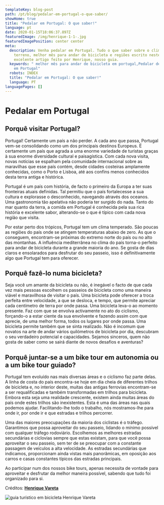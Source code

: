 ```yaml
---
templateKey: blog-post
path: /pt/blog/pedalar-em-portugal-o-que-saber/
showHome: true
title: "Pedalar em Portugal: O que saber!"
language: pt
date: 2020-01-15T18:06:37.897Z
featuredImage: /img/henrique-1-1-.jpg
featuredImagePosition: center center
meta:
  description: Venha pedalar em Portugal. Tudo o que saber sobre o clima, tipo de
    terreno, melhor mês para andar de bicicleta e regiões escrito neste
    excelente artigo feito por Henrique, nosso guia.
  keywords: " melhor mês para andar de bicicleta em portugal,Pedalar de bicicleta
    em Portugal"
  robots: INDEX
  title: "Pedalar em Portugal: O que saber!"
  language: PT
languagePages: []
---
```

# Pedalar em Portugal

## Porquê visitar Portugal?

Portugal! Certamente um país a não perder. A cada ano que passa, Portugal vem-se consolidando como um dos principais destinos Europeus. É certamente um país que agrada a uma enorme variedade de turistas graças à sua enorme diversidade cultural e paisagística. Com cada nova visita, novas notícias se espalham pela comunidade internacional sobre as maravilhas que esse país contém, desde cidades costeiras amplamente conhecidas, como o Porto e Lisboa, até aos confins menos conhecidos desta terra antiga e histórica.

Portugal é um país com história, de facto o primeiro da Europa a ter suas fronteiras atuais definidas. Tal permitiu que o país fortalecesse a sua cultura e explorasse o desconhecido, navegando através dos oceanos. Uma gastronomia tão apelativa não poderia ter surgido do nada. Tanto do mar quanto da terra, a comida em Portugal é conhecida pela sua rica história e excelente sabor, alterando-se o que é típico com cada nova região que visita.

Por estar perto dos trópicos, Portugal tem um clima temperado. São poucas as regiões do país onde se atingem temperaturas abaixo de zero. As que o conseguem, encontram-se próximas do extremo norte do país ou no alto das montanhas. A influência mediterrânea no clima do país torna-o perfeito para andar de bicicleta durante a grande maioria do ano. Se gosta de dias claros e ensolarados para desfrutar do seu passeio, isso é definitivamente algo que Portugal tem para oferecer.

## Porquê fazê-lo numa bicicleta?

Seja você um amante da bicicleta ou não, é inegável o facto de que cada vez mais pessoas escolhem os passeios de bicicleta como uma maneira viável e maravilhosa de visitar o país. Uma bicicleta pode oferecer a troca perfeita entre velocidade, a que se desloca, e tempo, que permite apreciar cada centímetro de terra por onde passa. Uma bicicleta leva-o ao momento presente. Faz com que se envolva activamente no ato do ciclismo, forçando-o a estar ciente da sua envolvente e fazendo assim com que aprecie, de uma melhor forma, todos os lugares por onde passa. Uma bicicleta permite também que se sinta realizado. Não é incomum que novatos na arte de andar vários quilómetros de bicicleta por dia, descubram o seu verdadeiro potencial e capacidades. Sejamos sinceros, quem não gosta de saber como se sairá diante de novos desafios e aventuras?

## Porquê juntar-se a um bike tour em autonomia ou a um bike tour guiado?

Portugal tem evoluído nas mais diversas áreas e o ciclismo faz parte delas. A linha de costa do país encontra-se hoje em dia cheia de diferentes trilhos de bicicleta e, no interior deste, muitas das antigas ferrovias encontram-se a ser requalificadas e também transformadas em trilhos para bicicleta. Embora esta seja uma realidade crescente, existem ainda muitas áreas do país onde estes trilhos são inexistentes. Esta é uma das áreas nas quais podemos ajudar. Facilitando-lhe todo o trabalho, nós mostramos-lhe para onde ir, por onde ir e que estradas e trilhos percorrer.

Uma das maiores preocupações da maioria dos ciclistas é o tráfego. Garantimos que possa aproveitar do seu passeio, lidando o mínimo possível com qualquer tráfego rodoviário. Escolhemos as melhores estradas secundárias e ciclovias sempre que estas existam, para que você possa aproveitar o seu passeio, sem ter de se preocupar com a constante passagem de veículos a alta velocidade. As estradas secundárias que indicamos, proporcionam ainda vistas mais panorâmicas, em oposição aos carros e casas constantes típicos das estradas principais.

Ao participar num dos nossos bike tours, apenas necessita de vontade para aproveitar e desfrutar da melhor maneira possível, sabendo que tudo foi organizado para si.

Créditos: **[Henrique Vareta](https://topbiketoursportugal.com/about-us-biking-travel/)**

![guia turístico em bicicleta Henrique Vareta](/img/henrique-1-1-.jpg "guia turístico em bicicleta Henrique Vareta")